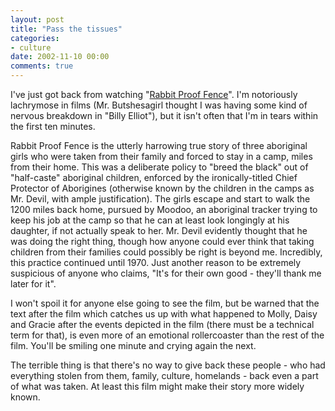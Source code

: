 ```yaml
---
layout: post
title: "Pass the tissues"
categories:
- culture
date: 2002-11-10 00:00
comments: true
---
```


<p>I've just got back from watching "<a href="http://www.rabbitprooffence.com.au/">Rabbit Proof Fence</a>". I'm notoriously lachrymose in films (Mr. Butshesagirl thought I was having some kind of nervous breakdown in "Billy Elliot"), but it isn't often that I'm in tears within the first ten minutes.</p>

<p>Rabbit Proof Fence is the utterly harrowing true story of three aboriginal girls who were taken from their family and forced to stay in a camp, miles from their home. This was a deliberate policy to "breed the black" out of "half-caste" aboriginal children, enforced by the ironically-titled Chief Protector of Aborigines (otherwise known by the children in the camps as Mr. Devil, with ample justification). The girls escape and start to walk the 1200 miles back home, pursued by Moodoo, an aboriginal tracker trying to keep his job at the camp so that he can at least look longingly at his daughter, if not actually speak to her. Mr. Devil evidently thought that he was doing the right thing, though how anyone could ever think that taking children from their families could possibly be right is beyond me. Incredibly, this practice continued until 1970. Just another reason to be extremely suspicious of anyone who claims, "It's for their own good - they'll thank me later for it".</p>

<p>I won't spoil it for anyone else going to see the film, but be warned that the text after the film which catches us up with what happened to Molly, Daisy and Gracie after the events depicted in the film (there must be a technical term for that), is even more of an emotional rollercoaster than the rest of the film. You'll be smiling one minute and crying again the next.</p>

<p>The terrible thing is that there's no way to give back these people - who had everything stolen from them, family, culture, homelands - back even a part of what was taken. At least this film might make their story more widely known.</p>

